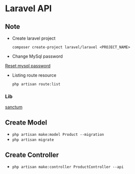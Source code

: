 # Laravel API

## Note

* Create laravel project

    `composer create-project laravel/laravel <PROJECT_NAME>`

* Change MySql password

[Reset mysql password](http://localhost/dashboard/docs/reset-mysql-password.html)


* Listing route resource

    `php artisan route:list`

### Lib

[sanctum](https://laravel.com/docs/9.x/sanctum#installation)

## Create Model

* `php artisan make:model Product --migration`
* `php artisan migrate`

## Create Controller

* `php artisan make:controller ProductController --api`
